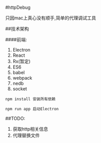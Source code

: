 #httpDebug

只因mac上真心没有顺手,简单的代理调试工具

##技术架构

####前端:
1. Electron
2. React
3. Rx(暂定)
4. ES6
5. babel
6. webpack
7. nedb
8. socket

`npm install 安装所有依赖`

`npm run app 启动Electron`

##TODO:

1. 获取http相关信息
2. 代理替换文件


